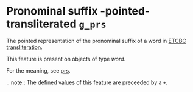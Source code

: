 # Pronominal suffix -pointed-transliterated `g_prs`


The pointed representation of the pronominal suffix of a word in
[ETCBC transliteration](https://shebanq.ancient-data.org/shebanq/static/docs/ETCBC4-transcription.pdf).

This feature is present on objects of type *word*.

For the meaning, see [prs](prs).

.. note::
    The defined values of this feature are preceeded by a `+`.


